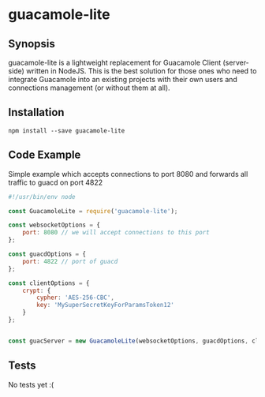 # guacamole-lite

## Synopsis

guacamole-lite is a lightweight replacement for Guacamole Client (server-side) written in NodeJS.
This is the best solution for those ones who need to integrate Guacamole into an existing projects with their own users
and connections management (or without them at all).

## Installation

```
npm install --save guacamole-lite
```

## Code Example

Simple example which accepts connections to port 8080 and forwards all traffic to guacd on port 4822

```javascript
#!/usr/bin/env node

const GuacamoleLite = require('guacamole-lite');

const websocketOptions = {
    port: 8080 // we will accept connections to this port
};

const guacdOptions = {
    port: 4822 // port of guacd
};

const clientOptions = {
    crypt: {
        cypher: 'AES-256-CBC',
        key: 'MySuperSecretKeyForParamsToken12'
    }
};


const guacServer = new GuacamoleLite(websocketOptions, guacdOptions, clientOptions);
```

## Tests

No tests yet :(
